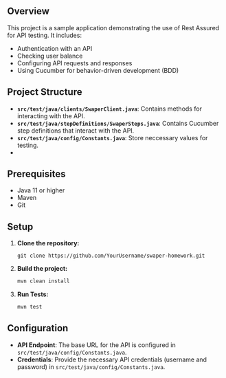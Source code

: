 ## Overview

This project is a sample application demonstrating the use of Rest Assured for API testing. It includes:
- Authentication with an API
- Checking user balance
- Configuring API requests and responses
- Using Cucumber for behavior-driven development (BDD)

## Project Structure

- **`src/test/java/clients/SwaperClient.java`**: Contains methods for interacting with the API.
- **`src/test/java/stepDefinitions/SwaperSteps.java`**: Contains Cucumber step definitions that interact with the API.
- **`src/test/java/config/Constants.java`**: Store neccessary values for testing.
- 
## Prerequisites

- Java 11 or higher
- Maven
- Git

## Setup

1. **Clone the repository:**

    ```
    git clone https://github.com/YourUsername/swaper-homework.git
    ```

2. **Build the project:**

    ```bash
    mvn clean install
    ```

3. **Run Tests:**

    ```bash
    mvn test
    ```

## Configuration

- **API Endpoint**: The base URL for the API is configured in `src/test/java/config/Constants.java`.
- **Credentials**: Provide the necessary API credentials (username and password) in `src/test/java/config/Constants.java`.
